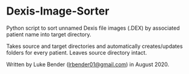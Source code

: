 # Dexis-Image-Sorter
Python script to sort unnamed Dexis file images (.DEX) by associated patient name into target directory.

Takes source and target directories and automatically creates/updates folders for every patient.
Leaves source directory intact.

Written by Luke Bender (lrbender01@gmail.com) in August 2020.
